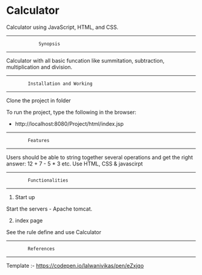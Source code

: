 # Calculator
Calculator using JavaScript, HTML, and CSS.

------------------------------------------------------------------
				Synopsis
------------------------------------------------------------------
Calculator with all basic funcation like summitation, subtraction,
multiplication and division.


------------------------------------------------------------------ 
			Installation and Working
------------------------------------------------------------------
 
Clone the project in folder
 
To run the project, type the following in the browser:

- http://localhost:8080/Project/html/index.jsp


------------------------------------------------------------------
			Features
------------------------------------------------------------------

Users should be able to string together several operations
and get the right answer: 12 + 7 - 5 * 3 etc.
Use HTML, CSS & javascirpt

------------------------------------------------------------------
			Functionalities
------------------------------------------------------------------
1. Start up

Start the servers - Apache tomcat.

2. index page

See the rule define and use Calculator


------------------------------------------------------------------
			References
------------------------------------------------------------------

Template :- https://codepen.io/lalwanivikas/pen/eZxjqo

